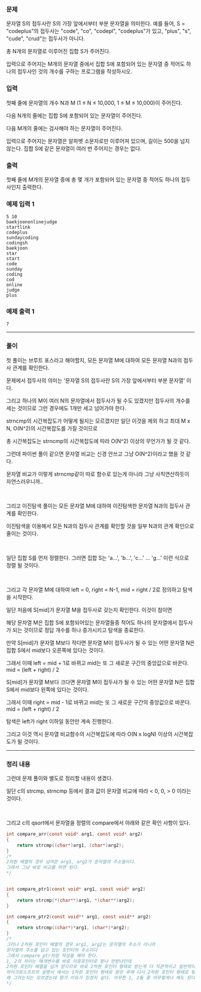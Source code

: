 ### 문제

문자열 S의 접두사란 S의 가장 앞에서부터 부분 문자열을 의미한다. 예를 들어, S = "codeplus"의 접두사는 "code", "co", "codepl", "codeplus"가 있고, "plus", "s", "cude", "crud"는 접두사가 아니다.

총 N개의 문자열로 이루어진 집합 S가 주어진다.

입력으로 주어지는 M개의 문자열 중에서 집합 S에 포함되어 있는 문자열 중 적어도 하나의 접두사인 것의 개수를 구하는 프로그램을 작성하시오.

### 입력

첫째 줄에 문자열의 개수 N과 M (1 ≤ N ≤ 10,000, 1 ≤ M ≤ 10,000)이 주어진다. 

다음 N개의 줄에는 집합 S에 포함되어 있는 문자열이 주어진다.

다음 M개의 줄에는 검사해야 하는 문자열이 주어진다.

입력으로 주어지는 문자열은 알파벳 소문자로만 이루어져 있으며, 길이는 500을 넘지 않는다. 집합 S에 같은 문자열이 여러 번 주어지는 경우는 없다. 

### 출력

첫째 줄에 M개의 문자열 중에 총 몇 개가 포함되어 있는 문자열 중 적어도 하나의 접두사인지 출력한다.

### 예제 입력 1 

```
5 10
baekjoononlinejudge
startlink
codeplus
sundaycoding
codingsh
baekjoon
star
start
code
sunday
coding
cod
online
judge
plus
```

### 예제 출력 1 

```
7
```

***

### 풀이



첫 풀이는 브루트 포스라고 해야할지, 모든 문자열 M에 대하여 모든 문자열 N과의 접두사 관계를 확인한다.

문제에서 접두사의 의미는  '문자열 S의 접두사란 S의 가장 앞에서부터 부분 문자열' 이다.

그리고 하나의 M이 여러 N의 문자열에서 접두사가 될 수도 있겠지만 접두사의 개수를 세는 것이므로 그런 경우에도 1개만 세고 넘어가야 한다.

strncmp의 시간복잡도가 어떻게 될지는 모르겠지만 일단 이것을 제외 하고 최대 M x N, O(N^2)의 시간복잡도를 가질 것이므로

총 시간복잡도는 strncmp의 시간복잡도에 따라 O(N^2) 이상의 무언가가 될 것 같다.

그런데 파이썬 풀이 같으면 문자열 비교는 신경 안쓰고 그냥 O(N^2)이라고 했을 것 같다.

문자열 비교가 이렇게 strncmp같이 따로 함수로 있는게 아니라 그냥 사칙연산하듯이 자연스러우니까..  

  </br>

그리고 이진탐색 풀이는 모든 문자열 M에 대하여 이진탐색한 문자열 N과의 접두사 관계를 확인한다.

이진탐색을 이용해서 모든 N과의 접두사 관계를 확인할 것을 일부 N과의 관계 확인으로 줄이는 것이다.

</br>

일단 집합 S를 먼저 정렬한다. 그러면 집합 S는 'a...', 'b...', 'c...'  ...  'g...' 이런 식으로 정렬 될 것이다.

</br>

그리고 각 문자열 M에 대하여 left = 0, right = N-1, mid = right / 2로 정의하고 탐색을 시작한다.

일단 처음에 S[mid]가 문자열 M을 접두사로 갖는지 확인한다. 이것이 참이면

해당 문자열 M은 집합 S에 포함되어있는 문자열들중 적어도 하나의 문자열에서 접두사가 되는 것이므로 정답 개수를 하나 증가시키고 탐색을 종료한다.

만약 S[mid]가 문자열 M보다 작다면 문자열 M이 접두사가 될 수 있는 어떤 문자열 N은 집합 S에서 mid보다 오른쪽에 있다는 것이다.

그래서 이때 left = mid + 1로 바뀌고 mid는 또 그 새로운 구간의 중앙값으로 바꾼다. mid =  (left + right) / 2

S[mid]가 문자열 M보다 크다면 문자열 M이 접두사가 될 수 있는 어떤 문자열 N은 집합 S에서 mid보다 왼쪽에 있다는 것이다.

그래서 이때 right = mid - 1로 바뀌고 mid는 또 그 새로운 구간의 중앙값으로 바꾼다. mid =  (left + right) / 2

탐색은 left가 right 이하일 동안만 계속 진행한다.

그리고 이것 역시 문자열 비교함수의 시간복잡도에 따라 O(N x logN) 이상의 시간복잡도가 될 것이다.

***

### 정리 내용

그런데 문제 풀이와 별도로 정리할 내용이 생겼다.

일단 c의 strcmp, strncmp 등에서 결과 값이 문자열 비교에 따라  < 0, 0, > 0 이라는 것이다.

</br>

그리고 c의 qsort에서 문자열을 정렬의 compare에서 아래와 같은 확인 사항이 있다.

```c
int compare_arr(const void* arg1, const void* arg2)
{
	return strcmp((char*)arg1, (char*)arg2);
}
/*
2차원 배열의 경우 넘어온 arg1, arg2가 문자열의 주소들이다.
그래서 그냥 바로 비교를 하면 된다.
*/


int compare_ptr1(const void* arg1, const void* arg2)
{
	return strcmp(*(char**)arg1, *(char**)arg2);
}

int compare_ptr2(const void** arg1, const void** arg2)
{
	return strcmp((char*)*arg1, (char*)*arg2);
}
/*
그러나 2차원 포인터 배열의 경우 arg1, arg2는 문자열의 주소가 아니라
문자열의 주소를 담고 있는 포인터의 주소이다
그래서 compare_ptr처럼 작성을 해야 한다.
1, 2의 차이는 매개변수를 바로 이중포인터로 받냐 안받냐인데
2차원 포인터 배열을 넘겨 받으므로 바로 2차원 포인터 형태로 받는게 더 직관적이고 일반적이지 않은가 싶은데
마이크로소프트의 설명서 에서는 1차원 포인터 형태로 받은 후에 다시 2차원 포인터 형태로 형변환을 해준 후 값에 접근하고 있다.
왜 그러는지는 모르겠는데 뭔가 이유가 있겠지 싶다. 아무튼 1, 2둘 중 아무렇게나 해도 된다.
*/
```















